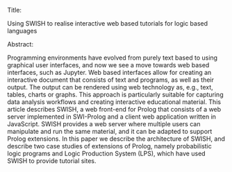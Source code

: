 Title:

Using SWISH to realise interactive web based tutorials for logic based
languages

Abstract:

Programming environments have evolved from purely text based to using
graphical user interfaces, and now we see a move towards web based
interfaces, such as Jupyter. Web based interfaces allow for creating an
interactive document that consists of text and programs, as well as
their output. The output can be rendered using web technology as, e.g.,
text, tables, charts or graphs. This approach is particularly suitable
for capturing data analysis workflows and creating interactive
educational material. This article describes SWISH, a web front-end for
Prolog that consists of a web server implemented in SWI-Prolog and a
client web application written in JavaScript. SWISH provides a web
server where multiple users can manipulate and run the same material,
and it can be adapted to support Prolog extensions. In this paper we
describe the architecture of SWISH, and describe two case studies of
extensions of Prolog, namely probabilistic logic programs and Logic
Production System (LPS), which have used SWISH to provide tutorial
sites.
